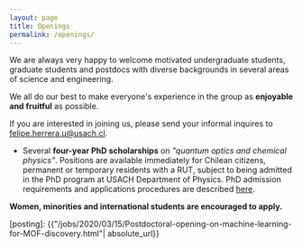 ```yaml
---
layout: page
title: Openings
permalink: /openings/
---
```



We are always very happy to welcome motivated undergraduate students, graduate students and postdocs with diverse backgrounds in several areas of science and engineering. 

We all do our best to make everyone's experience in the group as **enjoyable and fruitful** as possible. 

If you are interested in joining us, please send your informal inquires to felipe.herrera.u@usach.cl. 

* Several **four-year PhD scholarships** on *"quantum optics and chemical physics"*. Positions are available immediately for Chilean citizens, permanent or temporary residents with a RUT, subject to being admitted in the PhD program at USACH Department of Physics. PhD admission requirements and applications procedures are described [here](https://www.postgradosudesantiago.cl/doctorado-en-ciencia-con-mencion-en-fisica/). 
 
 
 **Women, minorities and international students are encouraged to apply.**


[posting]: {{"/jobs/2020/03/15/Postdoctoral-opening-on-machine-learning-for-MOF-discovery.html"| absolute_url}}
